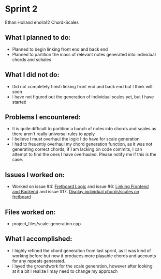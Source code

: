 # Sprint 2
Ethan Holland
eholla12
Chord-Scales

## What I planned to do:
* Planned to begin linking front end and back end
* Planned to partition the mass of relevant notes generated into individual chords and schales

## What I did not do:
* Did not completely finish linking front end and back end but I think will soon
* I have not figured out the generation of individual scales yet, but I have started

## Problems I encountered:
* It is quite difficult to partition a bunch of notes into chords and scales as there aren't really universal rules to apply
* I believe I must overhaul the logic I do have for scale generation
* I had to freuently overhaul my chord generation function, as it was not generating correct chords, if I am lacking on code commits, I can attempt to find the ones I have overhauled. Please notify me if this is the case.

## Issues I worked on: 
* Worked on issue #4: [Fretboard Logic](https://github.com/utk-cs340-fall24/Chord-Scales/issues/4) and issue #6: [Linking Frontend and Backend](https://github.com/utk-cs340-fall24/Chord-Scales/issues/6) and issue #17: [Display individual chords/scales on fretboard
](https://github.com/utk-cs340-fall24/Chord-Scales/issues/17)

## Files worked on: 
* project_files/scale-generation.cpp

## What I accomplished:
* I highly refined the chord generation from last sprint, as it was kind of working before but now it produces more playable chords and accounts for any repeats generated.
* I layed the groundwork for the scale generation, however after looking at it a bit I realize I may need to change my approach
